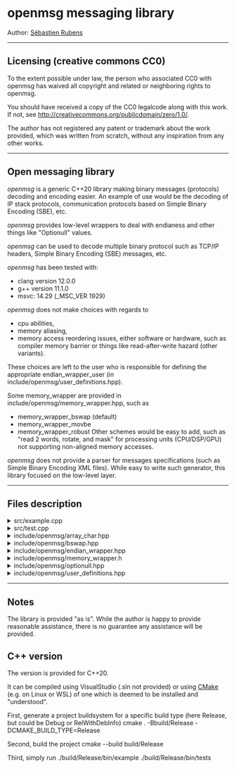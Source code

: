 # openmsg messaging library

Author: [Sébastien Rubens](https://www.linkedin.com/in/sebastienrubens/)

----

## Licensing (creative commons CC0)

To the extent possible under law, the person who associated CC0 with
openmsg has waived all copyright and related or neighboring rights
to openmsg.

You should have received a copy of the CC0 legalcode along with this
work.  If not, see <http://creativecommons.org/publicdomain/zero/1.0/>.

The author has not registered any patent or trademark about the work provided, which was written from scratch, without any inspiration from any other works.

----

## Open messaging library

*openmsg* is a generic C++20 library making binary messages (protocols)
decoding and encoding easier. An example of use would be the decoding of
IP stack protocols, communication protocols based on Simple Binary
Encoding (SBE), etc.

*openmsg* provides low-level wrappers to deal with endianess and other
things like "Optionull" values.

*openmsg* can be used to decode multiple binary protocol such as
TCP/IP headers, Simple Binary Encoding (SBE) messages, etc.

*openmsg* has been tested with:
* clang version 12.0.0
* g++ version 11.1.0
* msvc: 14.29 (_MSC_VER 1929)

*openmsg* does not make choices with regards to
* cpu abilities,
* memory aliasing, 
* memory access reordering issues, either software or hardware, such as
compiler memory barrier or things like read-after-write hazard (other
variants). 

These choices are left to the user who is responsible for defining the
appropriate endian_wrapper_user (in include/openmsg/user_definitions.hpp).

Some memory_wrapper are provided in include/openmsg/memory_wrapper.hpp, such as
* memory_wrapper_bswap (default)
* memory_wrapper_movbe
* memory_wrapper_robust
Other schemes would be easy to add, such as "read 2 words, rotate, and mask"
for processing units (CPU/DSP/GPU) not supporting non-aligned memory accesses.

*openmsg* does not provide a parser for messages specifications (such as
Simple Binary Encoding XML  files). While easy to write such generator, this
library focused on the low-level layer.

----

## Files description

<details>
<summary>src/example.cpp</summary>
A simple example of message and memory layout.
</details>

<details>
<summary>src/test.cpp</summary>
A set of tests to check the library works as expected.
</details>

<details>
<summary>include/openmsg/array_char.hpp</summary>
A fixed size array-of-1byte-character wrapper.
</details>

<details>
<summary>include/openmsg/bswap.hpp</summary>
A bit-like function for bswap, which makes full use of std::is_constant_evaluated().
</details>

<details>
<summary>include/openmsg/endian_wrapper.hpp</summary>
This is the main wrapper to deal with near-seamless endianess.

A lot of things are done are compiling time and if the message has the same endianess and
the host, not byte swapping is done, and the user's debugger should show the native values.

Similarly, if the message does not have the same endianess and the host, byte swapping will
be done implicitly, and the user's debugger will show an appropriate type for the swapped value.

Things like this are possible as constexpr:
<pre>struct test_message2 { LittleEndian<uint32_t> a = 0xDEADBEEFu; };
constexpr test_message2 m2;</pre>

test_message2 will serialise as "efbeadde" (little endian) or "deadbeef" (big endian).
</details>

<details>
<summary>include/openmsg/memory_wrapper.h</summary>
3 ready-to-use memory wrappers are provided.

These wrappers offer 2 functions:
- mtoh(): message to host, would be similar to network to host, aka ntoh()
- htom(): host to message, would be similar to host to network, aka hton()
</details>

<details>
<summary>include/openmsg/optionull.hpp</summary>
This is a wrapper to deal with Simple Binary Encoding (SBE) nullValue.

It wraps some data and store a constexpr value to identify the value
considered as null.

It extends on Simple Binary Encoding (SBE)  by providing nullValue for
float and double (quiet nan).
</details>

<details>
<summary>include/openmsg/user_definitions.hpp</summary>
User defined value for endian_wrapper_user.
</details>

----

## Notes

The library is provided "as is". While the author is happy to provide reasonable
assistance, there is no guarantee any assistance will be provided.


## C++ version

The version is provided for C++20.

It can be compiled using VisualStudio (.sln not provided) or using [CMake](https://cmake.org/cmake/help/latest/manual/cmake.1.html) (e.g. on Linux or WSL) of one which is deemed to be installed and "understood".

First, generate a project buildsystem for a specific build type (here Release, but could be Debug or RelWithDebInfo)
    cmake . -Bbuild/Release -DCMAKE_BUILD_TYPE=Release

Second, build the project
    cmake --build build/Release

Third, simply run
    ./build/Release/bin/example
    ./build/Release/bin/tests

